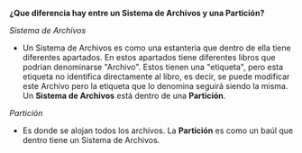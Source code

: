 **¿Que diferencia hay entre un Sistema de Archivos y una Partición?**

*Sistema de Archivos*

 -  Un Sistema de Archivos es como una estanteria que dentro de ella tiene diferentes apartados. En estos apartados tiene diferentes libros
  que podrian denominarse "Archivo". Estos tienen una "etiqueta", pero esta etiqueta no identifica directamente al libro, es decir, se 
  puede modificar este Archivo pero la etiqueta que lo denomina seguirá siendo la misma.
  Un **Sistema de Archivos** está dentro de una **Partición**.
  
*Partición*
  
 -  Es donde se alojan todos los archivos. La **Partición** es como un baúl que dentro tiene un Sistema de Archivos.

